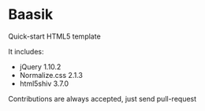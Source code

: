 Baasik
======

Quick-start HTML5 template

It includes:

 - jQuery 1.10.2
 - Normalize.css 2.1.3
 - html5shiv 3.7.0

Contributions are always accepted, just send pull-request
